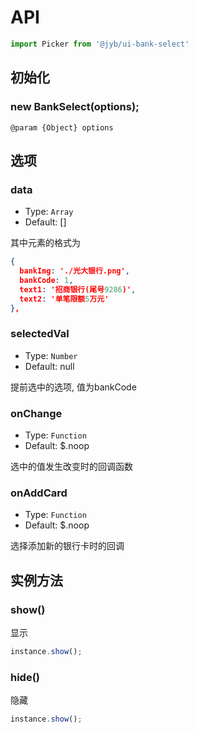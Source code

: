 # API

```javascript
import Picker from '@jyb/ui-bank-select'
```

## 初始化

### new BankSelect(options);

```jsdoc
@param {Object} options
```

## 选项

### data
- Type: `Array`
- Default: []

其中元素的格式为
```json
{
  bankImg: './光大银行.png',
  bankCode: 1,
  text1: '招商银行(尾号9286)',
  text2: '单笔限额5万元'
},
```

### selectedVal
- Type: `Number`
- Default: null 

提前选中的选项, 值为bankCode

### onChange
- Type: `Function`
- Default: $.noop

选中的值发生改变时的回调函数

### onAddCard
- Type: `Function`
- Default: $.noop

选择添加新的银行卡时的回调

## 实例方法

### show()

显示

```javascript
instance.show();
```

### hide()

隐藏

```javascript
instance.show();
```